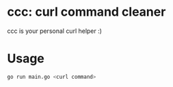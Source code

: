 # ccc: curl command cleaner

ccc is your personal curl helper :)


# Usage

```bash
go run main.go <curl command>
```
